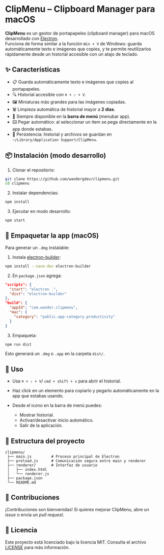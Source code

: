 # ClipMenu – Clipboard Manager para macOS

**ClipMenu** es un gestor de portapapeles (clipboard manager) para macOS desarrollado con [Electron](https://www.electronjs.org/).  
Funciona de forma similar a la función `Win + V` de Windows: guarda automáticamente texto e imágenes que copies, y te permite reutilizarlos rápidamente desde un historial accesible con un atajo de teclado.

## ✨ Características

- 📋 Guarda automáticamente texto e imágenes que copies al portapapeles.
- 🔍 Historial accesible con `⌘ + ⇧ + V`.
- 🖼️ Miniaturas más grandes para las imágenes copiadas.
- 🗑️ Limpieza automática de historial mayor a **2 días**.
- 🚀 Siempre disponible en la **barra de menú** (menubar app).
- ⌨️ Pegar automático: al seleccionar un item se pega directamente en la app donde estabas.
- 💾 Persistencia: historial y archivos se guardan en  
  `~/Library/Application Support/ClipMenu`.

## 📦 Instalación (modo desarrollo)

1. Clonar el repositorio:
  
  ```bash
  git clone https://github.com/wandergdev/clipmenu.git
  cd clipmenu
  ```
  
2. Instalar dependencias:
  
  ```bash
  npm install
  ```
  
3. Ejecutar en modo desarrollo:
  
  ```bash
  npm start
  ```
  

## 🔨 Empaquetar la app (macOS)

Para generar un `.dmg` instalable:

1. Instala [electron-builder](https://www.electron.build/):
  
  ```bash
  npm install --save-dev electron-builder
  ```
  
2. En `package.json` agrega:
  
  ```json
  "scripts": {
    "start": "electron .",
    "dist": "electron-builder"
  },
  "build": {
    "appId": "com.wander.clipmenu",
    "mac": {
      "category": "public.app-category.productivity"
    }
  }
  ```
  
3. Empaqueta:
  
  ```bash
  npm run dist
  ```
  

Esto generará un `.dmg` o `.app` en la carpeta `dist/`.

## 🚀 Uso

- Usa `⌘ + ⇧ + V`/ `cmd + shift + v`  para abrir el historial.
  
- Haz click en un elemento para copiarlo y pegarlo automáticamente en la app que estabas usando.
  
- Desde el icono en la barra de menú puedes:
  
  - Mostrar historial.
  - Activar/desactivar inicio automático.
  - Salir de la aplicación.

## 📂 Estructura del proyecto

```
clipmenu/
 ├── main.js         # Proceso principal de Electron
 ├── preload.js      # Comunicación segura entre main y renderer
 ├── renderer/       # Interfaz de usuario
 │   ├── index.html
 │   └── renderer.js
 ├── package.json
 └── README.md
```

## 🤝 Contribuciones

¡Contribuciones son bienvenidas!
Si quieres mejorar ClipMenu, abre un *issue* o envía un *pull request*.

## 📜 Licencia

Este proyecto está licenciado bajo la licencia MIT.
Consulta el archivo [LICENSE](LICENSE) para más información.